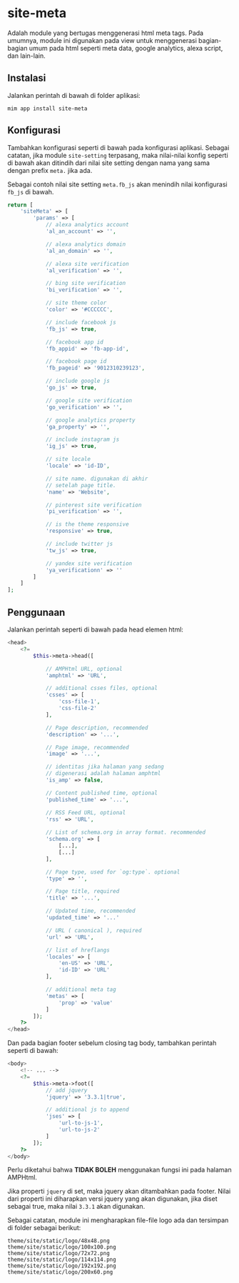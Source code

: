 # site-meta

Adalah module yang bertugas menggenerasi html meta tags. Pada umumnya, module ini
digunakan pada view untuk menggenerasi bagian-bagian umum pada html seperti meta data,
google analytics, alexa script, dan lain-lain.

## Instalasi

Jalankan perintah di bawah di folder aplikasi:

```
mim app install site-meta
```

## Konfigurasi

Tambahkan konfigurasi seperti di bawah pada konfigurasi aplikasi. Sebagai catatan,
jika module `site-setting` terpasang, maka nilai-nilai konfig seperti di bawah akan
ditindih dari nilai site setting dengan nama yang sama dengan prefix `meta.` jika ada.

Sebagai contoh nilai site setting `meta.fb_js` akan menindih nilai konfigurasi `fb_js`
di bawah.

```php
return [
    'siteMeta' => [
        'params' => [
            // alexa analytics account
            'al_an_account' => '',

            // alexa analytics domain
            'al_an_domain' => '',

            // alexa site verification
            'al_verification' => '',

            // bing site verification
            'bi_verification' => '',

            // site theme color
            'color' => '#CCCCCC',

            // include facebook js
            'fb_js' => true,

            // facebook app id
            'fb_appid' => 'fb-app-id',

            // facebook page id
            'fb_pageid' => '9012310239123',

            // include google js
            'go_js' => true,

            // google site verification
            'go_verification' => '',

            // google analytics property
            'ga_property' => '',

            // include instagram js
            'ig_js' => true,

            // site locale
            'locale' => 'id-ID',

            // site name. digunakan di akhir
            // setelah page title.
            'name' => 'Website',

            // pinterest site verification
            'pi_verification' => '',

            // is the theme responsive
            'responsive' => true,

            // include twitter js
            'tw_js' => true,

            // yandex site verification
            'ya_verificationn' => ''
        ]
    ]
];
```

## Penggunaan

Jalankan perintah seperti di bawah pada head elemen html:

```php
<head>
    <?=
        $this->meta->head([

            // AMPHtml URL, optional
            'amphtml' => 'URL',

            // additional csses files, optional
            'csses' => [
                'css-file-1',
                'css-file-2'
            ],

            // Page description, recommended
            'description' => '...',

            // Page image, recommended
            'image' => '...',

            // identitas jika halaman yang sedang
            // digenerasi adalah halaman amphtml
            'is_amp' => false,

            // Content published time, optional
            'published_time' => '...',

            // RSS Feed URL, optional
            'rss' => 'URL',
            
            // List of schema.org in array format. recommended
            'schema.org' => [
                [...],
                [...]
            ],

            // Page type, used for `og:type`. optional
            'type' => '',

            // Page title, required
            'title' => '...',

            // Updated time, recommended
            'updated_time' => '...'

            // URL ( canonical ), required
            'url' => 'URL',

            // list of hreflangs
            'locales' => [
                'en-US' => 'URL',
                'id-ID' => 'URL'
            ],

            // additional meta tag
            'metas' => [
                'prop' => 'value'
            ]
        ]);
    ?>
</head>
```

Dan pada bagian footer sebelum closing tag body, tambahkan perintah seperti di bawah:

```php
<body>
    <!-- ... -->
    <?=
        $this->meta->foot([
            // add jquery
            'jquery' => '3.3.1|true',

            // additional js to append
            'jses' => [
                'url-to-js-1',
                'url-to-js-2'
            ]
        ]);
    ?>
</body>
```

Perlu diketahui bahwa **TIDAK BOLEH** menggunakan fungsi ini pada halaman AMPHtml.

Jika properti `jquery` di set, maka jquery akan ditambahkan pada footer. Nilai dari properti ini
diharapkan versi jquery yang akan digunakan, jika diset sebagai true, maka nilai `3.3.1` akan
digunakan.

Sebagai catatan, module ini mengharapkan file-file logo ada dan tersimpan di folder sebagai berikut:

```
theme/site/static/logo/48x48.png
theme/site/static/logo/100x100.png
theme/site/static/logo/72x72.png
theme/site/static/logo/114x114.png
theme/site/static/logo/192x192.png
theme/site/static/logo/200x60.png
```